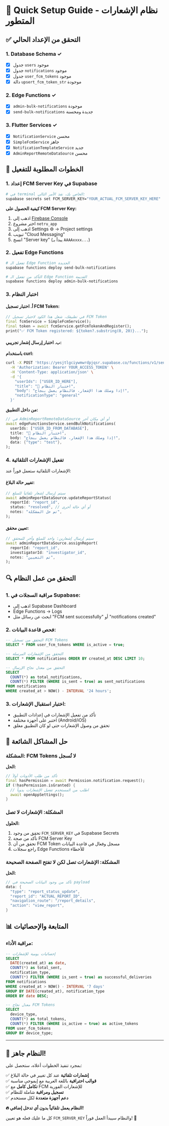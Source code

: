# 🚀 Quick Setup Guide - نظام الإشعارات المتطور

## ✅ التحقق من الإعداد الحالي

### 1. Database Schema ✓
- [x] جدول `users` موجود
- [x] جدول `notifications` موجود  
- [x] جدول `user_fcm_tokens` موجود
- [x] دالة `upsert_fcm_token_str` موجودة

### 2. Edge Functions ✓
- [x] `admin-bulk-notifications` موجودة
- [x] `send-bulk-notifications` جديدة ومحسنة

### 3. Flutter Services ✓
- [x] `NotificationService` محسن
- [x] `SimpleFcmService` جاهز
- [x] `NotificationTemplateService` جديد
- [x] `AdminReportRemoteDataSource` محسن

## 🔧 الخطوات المطلوبة للتفعيل

### 1. إعداد FCM Server Key في Supabase

```bash
# في terminal الخاص بك، نفذ الأمر التالي:
supabase secrets set FCM_SERVER_KEY="YOUR_ACTUAL_FCM_SERVER_KEY_HERE"
```

**كيفية الحصول على FCM Server Key:**
1. اذهب إلى [Firebase Console](https://console.firebase.google.com)
2. اختر مشروع `netru_app`
3. اذهب إلى Settings ⚙️ → Project settings
4. تبويب "Cloud Messaging"
5. انسخ "Server key" (يبدأ بـ `AAAAxxxx...`)

### 2. تفعيل Edge Functions

```bash
# تفعيل الـ Edge Function الجديدة
supabase functions deploy send-bulk-notifications

# التأكد من تفعيل الـ Edge Function القديمة
supabase functions deploy admin-bulk-notifications
```

### 3. اختبار النظام

#### أ. اختبار تسجيل FCM Token:
```dart
// في تطبيقك، شغل هذا الكود لاختبار تسجيل FCM Token
final fcmService = SimpleFcmService();
final token = await fcmService.getFcmTokenAndRegister();
print("✅ FCM Token registered: ${token?.substring(0, 20)}...");
```

#### ب. اختبار إرسال إشعار تجريبي:

**باستخدام curl:**
```bash
curl -X POST 'https://yesjtlgciywmwrdpjqsr.supabase.co/functions/v1/send-bulk-notifications' \
  -H 'Authorization: Bearer YOUR_ACCESS_TOKEN' \
  -H 'Content-Type: application/json' \
  -d '{
    "userIds": ["USER_ID_HERE"],
    "title": "🎉 اختبار النظام",
    "body": "إذا وصلك هذا الإشعار، فالنظام يعمل بنجاح!",
    "notificationType": "general"
  }'
```

**من داخل التطبيق:**
```dart
// في AdminReportRemoteDataSource أو أي مكان آخر
await edgeFunctionsService.sendBulkNotifications(
  userIds: ["USER_ID_FROM_DATABASE"],
  title: "🎉 اختبار النظام",
  body: "إذا وصلك هذا الإشعار، فالنظام يعمل بنجاح!",
  data: {"type": "test"},
);
```

### 4. تفعيل الإشعارات التلقائية

الإشعارات التلقائية ستعمل فوراً عند:

#### تغيير حالة البلاغ:
```dart
// سيتم إرسال إشعار تلقائياً للمبلغ
await adminReportDataSource.updateReportStatus(
  reportId: "report_id",
  status: "resolved", // أو أي حالة أخرى
  notes: "تم حل المشكلة",
);
```

#### تعيين محقق:
```dart
// سيتم إرسال إشعارين: واحد للمبلغ وآخر للمحقق
await adminReportDataSource.assignReport(
  reportId: "report_id", 
  investigatorId: "investigator_id",
  notes: "تم التعيين",
);
```

## 🔍 التحقق من عمل النظام

### 1. مراقبة السجلات في Supabase:
- اذهب إلى Supabase Dashboard
- Edge Functions → Logs
- ابحث عن رسائل مثل "FCM sent successfully" أو "notifications created"

### 2. فحص قاعدة البيانات:
```sql
-- التحقق من تسجيل FCM Tokens
SELECT * FROM user_fcm_tokens WHERE is_active = true;

-- التحقق من الإشعارات المرسلة
SELECT * FROM notifications ORDER BY created_at DESC LIMIT 10;

-- التحقق من معدل نجاح الإرسال
SELECT 
  COUNT(*) as total_notifications,
  COUNT(*) FILTER (WHERE is_sent = true) as sent_notifications
FROM notifications 
WHERE created_at > NOW() - INTERVAL '24 hours';
```

### 3. اختبار استقبال الإشعارات:
- تأكد من تفعيل الإشعارات في إعدادات التطبيق
- اختبر على أجهزة مختلفة (Android/iOS)
- تحقق من وصول الإشعارات حتى لو كان التطبيق مغلق

## 🚨 حل المشاكل الشائعة

### المشكلة: FCM Tokens لا تُسجل
**الحل:**
```dart
// تأكد من طلب الأذونات أولاً
final hasPermission = await Permission.notification.request();
if (!hasPermission.isGranted) {
  // اطلب من المستخدم تفعيل الإشعارات يدوياً
  await openAppSettings();
}
```

### المشكلة: الإشعارات لا تصل
**الحلول:**
1. تحقق من وجود `FCM_SERVER_KEY` في Supabase Secrets
2. تأكد من صحة FCM Server Key
3. تحقق من أن FCM Token مسجل وفعال في قاعدة البيانات
4. راجع سجلات Edge Functions للأخطاء

### المشكلة: الإشعارات تصل لكن لا تفتح الصفحة الصحيحة
**الحل:**
```dart
// تأكد من وجود البيانات الصحيحة في payload
data: {
  "type": "report_status_update",
  "report_id": "ACTUAL_REPORT_ID",
  "navigation_route": "/report_details",
  "action": "view_report",
}
```

## 📊 المتابعة والإحصائيات

### مراقبة الأداء:
```sql
-- إحصائيات يومية للإشعارات
SELECT 
  DATE(created_at) as date,
  COUNT(*) as total_sent,
  notification_type,
  COUNT(*) FILTER (WHERE is_sent = true) as successful_deliveries
FROM notifications 
WHERE created_at > NOW() - INTERVAL '7 days'
GROUP BY DATE(created_at), notification_type
ORDER BY date DESC;

-- معدل نجاح FCM Tokens
SELECT 
  device_type,
  COUNT(*) as total_tokens,
  COUNT(*) FILTER (WHERE is_active = true) as active_tokens
FROM user_fcm_tokens 
GROUP BY device_type;
```

---

## 🎉 النظام جاهز!

بمجرد تنفيذ الخطوات أعلاه، ستحصل على:

✅ **إشعارات تلقائية** عند كل تغيير في حالة البلاغ  
✅ **قوالب احترافية** باللغة العربية مع إيموجي مناسبة  
✅ **تكامل كامل** مع FCM للإشعارات الفورية  
✅ **تسجيل ومراقبة** شاملة للنظام  
✅ **دعم أجهزة متعددة** لكل مستخدم  

**🔥 النظام يعمل تلقائياً بدون أي تدخل إضافي!**

كل ما عليك فعله هو تعيين `FCM_SERVER_KEY` والنظام سيبدأ العمل فوراً! 🚀